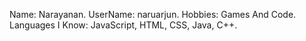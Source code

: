 Name: Narayanan. UserName: naruarjun. Hobbies: Games And Code. Languages I Know: JavaScript, HTML, CSS, Java, C++.

